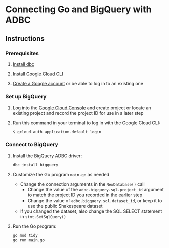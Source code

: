# Connecting Go and BigQuery with ADBC

## Instructions

### Prerequisites

1. [Install dbc](https://docs.columnar.tech/dbc/getting_started/installation/)

1. [Install Google Cloud CLI](https://cloud.google.com/sdk/docs/install)

1. [Create a Google account](https://accounts.google.com) or be able to log in to an existing one

### Set up BigQuery

1. Log into the [Google Cloud Console](https://console.cloud.google.com/) and create project or locate an existing project and record the project ID for use in a later step

1. Run this command in your terminal to log in with the Google Cloud CLI:

   ```console
   $ gcloud auth application-default login
   ```

### Connect to BigQuery

1. Install the BigQuery ADBC driver:

   ```sh
   dbc install bigquery
   ```

1. Customize the Go program `main.go` as needed
   - Change the connection arguments in the `NewDatabase()` call
     - Change the value of the `adbc.bigquery.sql.project_id` argument to match the project ID you recorded in the earlier step
     - Change the value of `adbc.bigquery.sql.dataset_id`, or keep it to use the public Shakespeare dataset
   - If you changed the dataset, also change the SQL SELECT statement in `stmt.SetSqlQuery()`

1. Run the Go program:

   ```sh
   go mod tidy
   go run main.go
   ```
